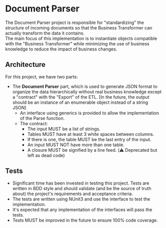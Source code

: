 # Document Parser  
The Document Parser project is responsible for "standardizing" the structure of incoming documents so that the Business Transformer can actually transform the data it contains.  
The main focus of this implementation is to instantiate objects compatible with the "Business Transformer" while minimizing the use of business knowledge to reduce the impact of business changes.  

## Architecture  
For this project, we have two parts:  
- The **Document Parser** part, which is used to generate JSON format to organize the data hierarchically without real business knowledge except a "contract" with the "Export" of the ETL. [In the future, the output should be an instance of an enumerable object instead of a string JSON]  
  - An interface using generics is provided to allow the implementation of the Parse function.  
  - The contract:  
    - The input MUST be a list of strings.  
    - Tables MUST have at least 3 white spaces between columns.  
    - If there is one, the table MUST be the last entry of the input.  
    - An input MUST NOT have more than one table.  
    - A closure MUST be signified by a line feed. (⚠️ Deprecated but left as dead code)

## Tests  
- Significant time has been invested in testing this project. Tests are written in BDD style and should validate (and be the source of truth about) the project's requirements and acceptance criteria.  
- The tests are written using NUnit3 and use the interface to test the implementation.  
- It's expected that any implementation of the interfaces will pass the tests.  
- Tests MUST be improved in the future to ensure 100% code coverage.
